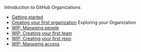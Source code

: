 Introduction to GitHub Organizations 
* [Getting started](01-intro.md)
* [Creating your first organization](02-create_org.md) 
 Exploring your Organization
* [WIP: Managing people](04-manage_people.md)
* [WIP: Creating your first team](05-create_team.md)
* [WIP: Creating your first repo](06-create_repo.md)
* [WIP: Managing access](07-manage_access.md)
